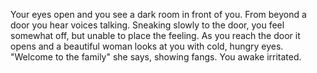 Your eyes open and you see a dark room in front of you. From beyond a door you hear voices talking. Sneaking slowly to the door, you feel somewhat off, but unable to place the feeling. As you reach the door it opens and a beautiful woman looks at you with cold, hungry eyes. "Welcome to the family" she says, showing fangs. You awake irritated.
